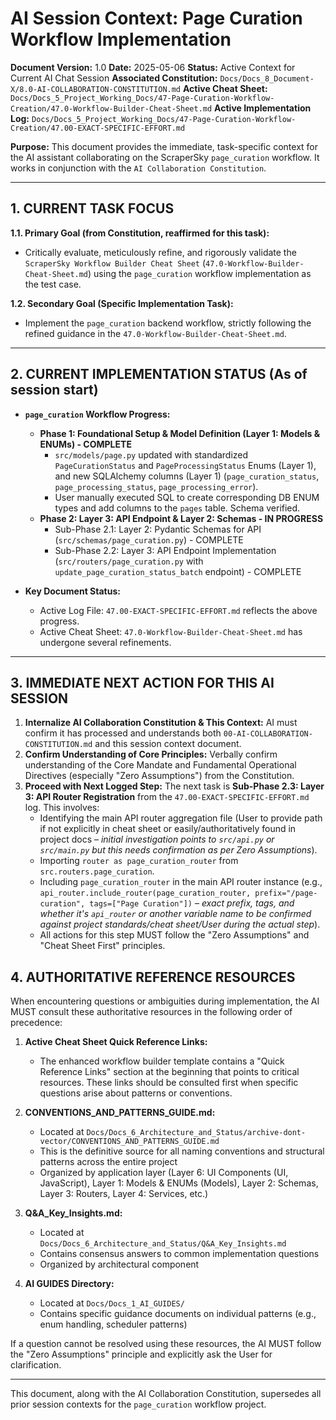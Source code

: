 # AI Session Context: Page Curation Workflow Implementation

**Document Version:** 1.0
**Date:** 2025-05-06
**Status:** Active Context for Current AI Chat Session
**Associated Constitution:** `Docs/Docs_8_Document-X/8.0-AI-COLLABORATION-CONSTITUTION.md`
**Active Cheat Sheet:** `Docs/Docs_5_Project_Working_Docs/47-Page-Curation-Workflow-Creation/47.0-Workflow-Builder-Cheat-Sheet.md`
**Active Implementation Log:** `Docs/Docs_5_Project_Working_Docs/47-Page-Curation-Workflow-Creation/47.00-EXACT-SPECIFIC-EFFORT.md`

**Purpose:** This document provides the immediate, task-specific context for the AI assistant collaborating on the ScraperSky `page_curation` workflow. It works in conjunction with the `AI Collaboration Constitution`.

---

## 1. CURRENT TASK FOCUS

**1.1. Primary Goal (from Constitution, reaffirmed for this task):**

- Critically evaluate, meticulously refine, and rigorously validate the `ScraperSky Workflow Builder Cheat Sheet` (`47.0-Workflow-Builder-Cheat-Sheet.md`) using the `page_curation` workflow implementation as the test case.

**1.2. Secondary Goal (Specific Implementation Task):**

- Implement the `page_curation` backend workflow, strictly following the refined guidance in the `47.0-Workflow-Builder-Cheat-Sheet.md`.

---

## 2. CURRENT IMPLEMENTATION STATUS (As of session start)

- **`page_curation` Workflow Progress:**

  - **Phase 1: Foundational Setup & Model Definition (Layer 1: Models & ENUMs) - COMPLETE**
    - `src/models/page.py` updated with standardized `PageCurationStatus` and `PageProcessingStatus` Enums (Layer 1), and new SQLAlchemy columns (Layer 1) (`page_curation_status`, `page_processing_status`, `page_processing_error`).
    - User manually executed SQL to create corresponding DB ENUM types and add columns to the `pages` table. Schema verified.
  - **Phase 2: Layer 3: API Endpoint & Layer 2: Schemas - IN PROGRESS**
    - Sub-Phase 2.1: Layer 2: Pydantic Schemas for API (`src/schemas/page_curation.py`) - COMPLETE
    - Sub-Phase 2.2: Layer 3: API Endpoint Implementation (`src/routers/page_curation.py` with `update_page_curation_status_batch` endpoint) - COMPLETE

- **Key Document Status:**
  - Active Log File: `47.00-EXACT-SPECIFIC-EFFORT.md` reflects the above progress.
  - Active Cheat Sheet: `47.0-Workflow-Builder-Cheat-Sheet.md` has undergone several refinements.

---

## 3. IMMEDIATE NEXT ACTION FOR THIS AI SESSION

1.  **Internalize AI Collaboration Constitution & This Context:** AI must confirm it has processed and understands both `00-AI-COLLABORATION-CONSTITUTION.md` and this session context document.
2.  **Confirm Understanding of Core Principles:** Verbally confirm understanding of the Core Mandate and Fundamental Operational Directives (especially "Zero Assumptions") from the Constitution.
3.  **Proceed with Next Logged Step:** The next task is **Sub-Phase 2.3: Layer 3: API Router Registration** from the `47.00-EXACT-SPECIFIC-EFFORT.md` log. This involves:
    - Identifying the main API router aggregation file (User to provide path if not explicitly in cheat sheet or easily/authoritatively found in project docs – _initial investigation points to `src/api.py` or `src/main.py` but this needs confirmation as per Zero Assumptions_).
    - Importing `router as page_curation_router` from `src.routers.page_curation`.
    - Including `page_curation_router` in the main API router instance (e.g., `api_router.include_router(page_curation_router, prefix="/page-curation", tags=["Page Curation"])` – _exact prefix, tags, and whether it's `api_router` or another variable name to be confirmed against project standards/cheat sheet/User during the actual step_).
    - All actions for this step MUST follow the "Zero Assumptions" and "Cheat Sheet First" principles.

## 4. AUTHORITATIVE REFERENCE RESOURCES

When encountering questions or ambiguities during implementation, the AI MUST consult these authoritative resources in the following order of precedence:

1. **Active Cheat Sheet Quick Reference Links:**

   - The enhanced workflow builder template contains a "Quick Reference Links" section at the beginning that points to critical resources. These links should be consulted first when specific questions arise about patterns or conventions.

2. **CONVENTIONS_AND_PATTERNS_GUIDE.md:**

   - Located at `Docs/Docs_6_Architecture_and_Status/archive-dont-vector/CONVENTIONS_AND_PATTERNS_GUIDE.md`
   - This is the definitive source for all naming conventions and structural patterns across the entire project
   - Organized by application layer (Layer 6: UI Components (UI, JavaScript), Layer 1: Models & ENUMs (Models), Layer 2: Schemas, Layer 3: Routers, Layer 4: Services, etc.)

3. **Q&A_Key_Insights.md:**

   - Located at `Docs/Docs_6_Architecture_and_Status/Q&A_Key_Insights.md`
   - Contains consensus answers to common implementation questions
   - Organized by architectural component

4. **AI GUIDES Directory:**
   - Located at `Docs/Docs_1_AI_GUIDES/`
   - Contains specific guidance documents on individual patterns (e.g., enum handling, scheduler patterns)

If a question cannot be resolved using these resources, the AI MUST follow the "Zero Assumptions" principle and explicitly ask the User for clarification.

---

This document, along with the AI Collaboration Constitution, supersedes all prior session contexts for the `page_curation` workflow project.

